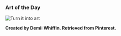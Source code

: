 ### Art of the Day

<img src="../static/turn-it-into-art.webp" alt="Turn it into art">

**Created by Demii Whiffin. Retrieved from Pinterest.**
